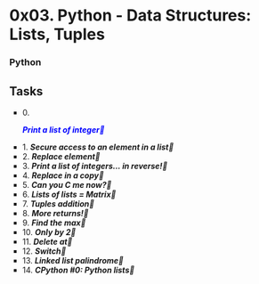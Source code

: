 # 0x03. Python - Data Structures: Lists, Tuples
### Python ###

## **Tasks** ## 
<ul style="list-style-type:square">
<li> 0. <em><p style="color :blue;">  <strong>Print a list of integer</p></strong> </em> </li>
<li> 1. <em>  <strong>Secure access to an element in a list</strong> </em> </li>
<li> 2. <em>  <strong>Replace element</strong> </em> </li>
<li> 3. <em>  <strong>Print a list of integers... in reverse!</strong></em> </li>
<li> 4. <em>  <strong>Replace in a copy</strong> </em> </li>
<li> 5. <em>  <strong>Can you C me now?</strong> </em> </li>
<li> 6. <em>  <strong>Lists of lists = Matrix</strong> </em> </li>
<li> 7. <em>  <strong>Tuples addition</strong> </em> </li>
<li> 8. <em>  <strong>More returns!</strong> </em> </li>
<li> 9. <em>  <strong>Find the max</strong> </em> </li>
<li> 10. <em> <strong>Only by 2</strong> </em> </li>
<li> 11. <em> <strong>Delete at</strong> </em> </li>
<li> 12. <em> <strong>Switch</strong> </em> </li>
<li> 13. <em> <strong>Linked list palindrome</strong> </em> </li>
<li> 14. <em> <strong>CPython #0: Python lists</strong> </em> </li>
 </ul>
